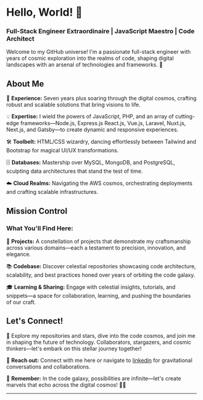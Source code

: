 

# Hello, World! 👋

### Full-Stack Engineer Extraordinaire | JavaScript Maestro | Code Architect

Welcome to my GitHub universe! I'm a passionate full-stack engineer with years of cosmic exploration into the realms of code, shaping digital landscapes with an arsenal of technologies and frameworks. 🚀

## About Me

🌟 **Experience:** Seven years plus soaring through the digital cosmos, crafting robust and scalable solutions that bring visions to life.

💡 **Expertise:** I wield the powers of JavaScript, PHP, and an array of cutting-edge frameworks—Node.js, Express.js React.js, Vue.js, Laravel, Nuxt.js, Next.js, and Gatsby—to create dynamic and responsive experiences.

🛠️ **Toolbelt:** HTML/CSS wizardry, dancing effortlessly between Tailwind and Bootstrap for magical UI/UX transformations.

🗄️ **Databases:** Mastership over MySQL, MongoDB, and PostgreSQL, sculpting data architectures that stand the test of time.

☁️ **Cloud Realms:** Navigating the AWS cosmos, orchestrating deployments and crafting scalable infrastructures.

## Mission Control

### What You'll Find Here:

🚀 **Projects:** A constellation of projects that demonstrate my craftsmanship across various domains—each a testament to precision, innovation, and elegance.

📚 **Codebase:** Discover celestial repositories showcasing code architecture, scalability, and best practices honed over years of orbiting the code galaxy.

🎓 **Learning & Sharing:** Engage with celestial insights, tutorials, and snippets—a space for collaboration, learning, and pushing the boundaries of our craft.

## Let's Connect!

🌌 Explore my repositories and stars, dive into the code cosmos, and join me in shaping the future of technology. Collaborators, stargazers, and cosmic thinkers—let's embark on this stellar journey together!

🚀 **Reach out:** Connect with me here or navigate to [linkedin](https://linkedin.com/in/christian-onokharigho) for gravitational conversations and collaborations.

🌟 **Remember:** In the code galaxy, possibilities are infinite—let's create marvels that echo across the digital cosmos! 🌌✨

---

